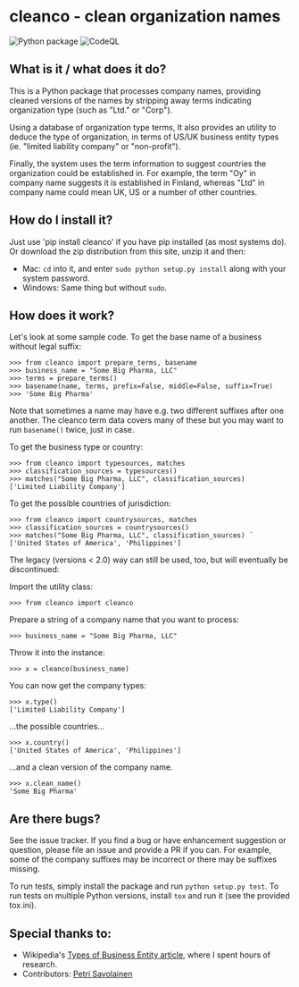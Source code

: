 # cleanco - clean organization names

![Python package](https://github.com/psolin/cleanco/workflows/Python%20package/badge.svg)
![CodeQL](https://github.com/psolin/cleanco/workflows/CodeQL/badge.svg)

## What is it / what does it do?

This is a Python package that processes company names, providing cleaned versions of the
names by stripping away terms indicating organization type (such as "Ltd." or "Corp").

Using a database of organization type terms, It also provides an utility to deduce the
type of organization, in terms of US/UK business entity types (ie. "limited liability
company" or "non-profit").

Finally, the system uses the term information to suggest countries the organization could
be established in. For example, the term "Oy" in company name suggests it is established
in Finland, whereas "Ltd" in company name could mean UK, US or a number of other
countries.

## How do I install it?
Just use 'pip install cleanco' if you have pip installed (as most systems do). Or download the zip distribution from this site, unzip it and then:

* Mac: `cd` into it, and enter `sudo python setup.py install` along with your system password.
* Windows: Same thing but without `sudo`.

## How does it work?
Let's look at some sample code. To get the base name of a business without legal suffix:

    >>> from cleanco import prepare_terms, basename
    >>> business_name = "Some Big Pharma, LLC"
    >>> terms = prepare_terms()
    >>> basename(name, terms, prefix=False, middle=False, suffix=True)
    >>> 'Some Big Pharma'

Note that sometimes a name may have e.g. two different suffixes after one another. The cleanco
term data covers many of these but you may want to run `basename()` twice, just in case.

To get the business type or country:

    >>> from cleanco import typesources, matches
    >>> classification_sources = typesources()
    >>> matches("Some Big Pharma, LLC", classification_sources)
    ['Limited Liability Company']

To get the possible countries of jurisdiction:

    >>> from cleanco import countrysources, matches
    >>> classification_sources = countrysources()
    >>> matches("Some Big Pharma, LLC", classification_sources) ´
    ['United States of America', 'Philippines']

The legacy (versions < 2.0) way can still be used, too, but will eventually be discontinued:

Import the utility class:

    >>> from cleanco import cleanco

Prepare a string of a company name that you want to process:

    >>> business_name = "Some Big Pharma, LLC"

Throw it into the instance:

    >>> x = cleanco(business_name)

You can now get the company types:

    >>> x.type()
    ['Limited Liability Company']

...the possible countries...

    >>> x.country()
    ['United States of America', 'Philippines']

...and a clean version of the company name.

    >>> x.clean_name()
    'Some Big Pharma'

## Are there bugs?
See the issue tracker. If you find a bug or have enhancement suggestion or question, please file an issue and provide a PR if you can. For example, some of the company suffixes may be incorrect or there may be suffixes missing.

To run tests, simply install the package and run `python setup.py test`. To run tests on multiple Python versions, install `tox` and run it (see the provided tox.ini).

## Special thanks to:

- Wikipedia's [Types of Business Entity article](http://en.wikipedia.org/wiki/Types_of_business_entity), where I spent hours of research.
- Contributors: [Petri Savolainen](https://github.com/petri)
